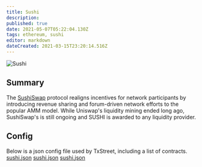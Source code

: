 ```yaml
---
title: Sushi
description:
published: true
date: 2021-05-07T05:22:04.130Z
tags: ethereum, sushi
editor: markdown
dateCreated: 2021-03-15T23:20:14.516Z
---
```


![Sushi](https://txstreet.com/static/img/singles/house_logos/sushi.png)

## Summary

The <a href="https://sushi.com/" target="_blank">SushiSwap</a> protocol realigns incentives for network participants by introducing revenue sharing and forum-driven network efforts to the popular AMM model. While Uniswap's liquidity mining ended long ago, SushiSwap's is still ongoing and SUSHI is awarded to any liquidity provider.

## Config

Below is a json config file used by TxStreet, including a list of contracts. [sushi.json](/ethereum/houses/sushi.json) [sushi.json](/ethereum/houses/sushi.json) [sushi.json](/ethereum/houses/sushi.json)
